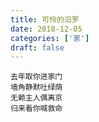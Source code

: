 ```yaml
---
title: 可怜的汨罗
date: 2018-12-05
categories: ['家']
draft: false
---
```


```
去年取你进家门
墙角静默吐绿荫
无赖主人偶离京
归来看你喊救命
```

